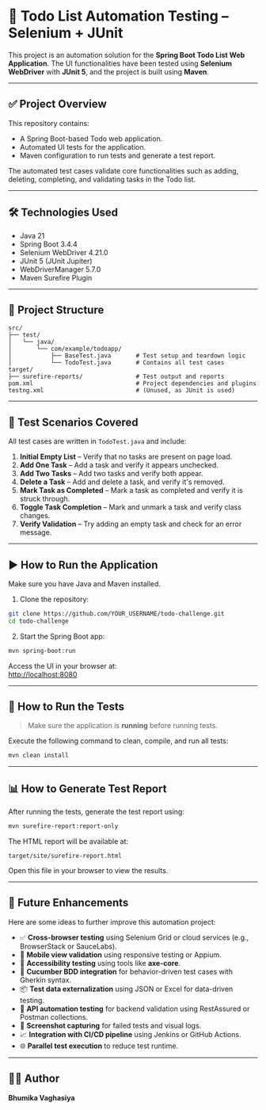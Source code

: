 # 🧪 Todo List Automation Testing – Selenium + JUnit

This project is an automation solution for the **Spring Boot Todo List Web Application**. The UI functionalities have been tested using **Selenium WebDriver** with **JUnit 5**, and the project is built using **Maven**.

---

## ✅ Project Overview

This repository contains:
- A Spring Boot-based Todo web application.
- Automated UI tests for the application.
- Maven configuration to run tests and generate a test report.

The automated test cases validate core functionalities such as adding, deleting, completing, and validating tasks in the Todo list.

---

## 🛠️ Technologies Used

- Java 21  
- Spring Boot 3.4.4  
- Selenium WebDriver 4.21.0  
- JUnit 5 (JUnit Jupiter)  
- WebDriverManager 5.7.0  
- Maven Surefire Plugin  

---

## 📁 Project Structure

```
src/
├── test/
│   └── java/
│       └── com/example/todoapp/
│           ├── BaseTest.java       # Test setup and teardown logic
│           └── TodoTest.java       # Contains all test cases
target/
├── surefire-reports/               # Test output and reports
pom.xml                             # Project dependencies and plugins
testng.xml                          # (Unused, as JUnit is used)
```

---

## 🧪 Test Scenarios Covered

All test cases are written in `TodoTest.java` and include:

1. **Initial Empty List** – Verify that no tasks are present on page load.
2. **Add One Task** – Add a task and verify it appears unchecked.
3. **Add Two Tasks** – Add two tasks and verify both appear.
4. **Delete a Task** – Add and delete a task, and verify it's removed.
5. **Mark Task as Completed** – Mark a task as completed and verify it is struck through.
6. **Toggle Task Completion** – Mark and unmark a task and verify class changes.
7. **Verify Validation** – Try adding an empty task and check for an error message.

---

## ▶️ How to Run the Application

Make sure you have Java and Maven installed.

1. Clone the repository:

```bash
git clone https://github.com/YOUR_USERNAME/todo-challenge.git
cd todo-challenge
```

2. Start the Spring Boot app:

```bash
mvn spring-boot:run
```

Access the UI in your browser at:  
[http://localhost:8080](http://localhost:8080)

---

## 🧪 How to Run the Tests

> Make sure the application is **running** before running tests.

Execute the following command to clean, compile, and run all tests:

```bash
mvn clean install
```

---

## 📊 How to Generate Test Report

After running the tests, generate the test report using:

```bash
mvn surefire-report:report-only
```

The HTML report will be available at:

```
target/site/surefire-report.html
```

Open this file in your browser to view the results.

---

## 🚀 Future Enhancements

Here are some ideas to further improve this automation project:

- ✅ **Cross-browser testing** using Selenium Grid or cloud services (e.g., BrowserStack or SauceLabs).
- 📱 **Mobile view validation** using responsive testing or Appium.
- 🔎 **Accessibility testing** using tools like **axe-core**.
- 📘 **Cucumber BDD integration** for behavior-driven test cases with Gherkin syntax.
- 📦 **Test data externalization** using JSON or Excel for data-driven testing.
- 🧪 **API automation testing** for backend validation using RestAssured or Postman collections.
- 📸 **Screenshot capturing** for failed tests and visual logs.
- 📈 **Integration with CI/CD pipeline** using Jenkins or GitHub Actions.
- 🌐 **Parallel test execution** to reduce test runtime.

---

## 👩‍💻 Author

**Bhumika Vaghasiya**  
